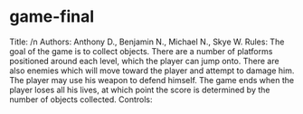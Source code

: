 # game-final
Title: /n
Authors: Anthony D., Benjamin N., Michael N., Skye W.
Rules: The goal of the game is to collect objects. There are a number of platforms positioned around each level, which the player can jump onto. There
are also enemies which will move toward the player and attempt to damage him. The player may use his weapon to defend himself. The game ends when the 
player loses all his lives, at which point the score is determined by the number of objects collected. 
Controls:

